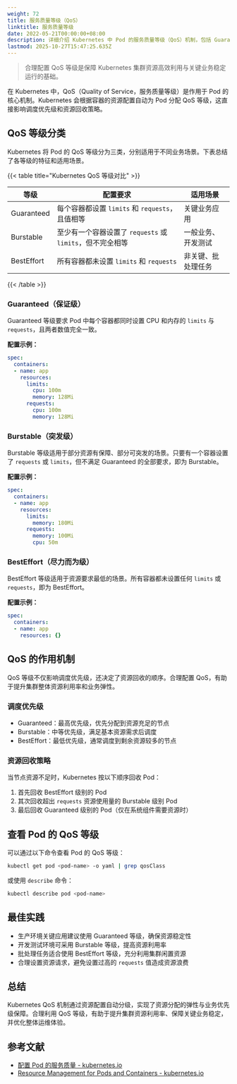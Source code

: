 ```yaml
---
weight: 72
title: 服务质量等级（QoS）
linktitle: 服务质量等级
date: 2022-05-21T00:00:00+08:00
description: 详细介绍 Kubernetes 中 Pod 的服务质量等级（QoS）机制，包括 Guaranteed、Burstable 和 BestEffort 三种等级的配置方法和使用场景。
lastmod: 2025-10-27T15:47:25.635Z
---
```


> 合理配置 QoS 等级是保障 Kubernetes 集群资源高效利用与关键业务稳定运行的基础。

在 Kubernetes 中，QoS（Quality of Service，服务质量等级）是作用于 Pod 的核心机制。Kubernetes 会根据容器的资源配置自动为 Pod 分配 QoS 等级，这直接影响调度优先级和资源回收策略。

## QoS 等级分类

Kubernetes 将 Pod 的 QoS 等级分为三类，分别适用于不同业务场景。下表总结了各等级的特征和适用场景。

{{< table title="Kubernetes QoS 等级对比" >}}

| 等级         | 配置要求                                               | 适用场景         |
|--------------|------------------------------------------------------|------------------|
| Guaranteed   | 每个容器都设置 `limits` 和 `requests`，且值相等         | 关键业务应用      |
| Burstable    | 至少有一个容器设置了 `requests` 或 `limits`，但不完全相等 | 一般业务、开发测试 |
| BestEffort   | 所有容器都未设置 `limits` 和 `requests`                | 非关键、批处理任务 |

{{< /table >}}

### Guaranteed（保证级）

Guaranteed 等级要求 Pod 中每个容器都同时设置 CPU 和内存的 `limits` 与 `requests`，且两者数值完全一致。

**配置示例：**

```yaml
spec:
  containers:
  - name: app
    resources:
      limits:
        cpu: 100m
        memory: 128Mi
      requests:
        cpu: 100m
        memory: 128Mi
```

### Burstable（突发级）

Burstable 等级适用于部分资源有保障、部分可突发的场景。只要有一个容器设置了 `requests` 或 `limits`，但不满足 Guaranteed 的全部要求，即为 Burstable。

**配置示例：**

```yaml
spec:
  containers:
  - name: app
    resources:
      limits:
        memory: 180Mi
      requests:
        memory: 100Mi
        cpu: 50m
```

### BestEffort（尽力而为级）

BestEffort 等级适用于资源要求最低的场景。所有容器都未设置任何 `limits` 或 `requests`，即为 BestEffort。

**配置示例：**

```yaml
spec:
  containers:
  - name: app
    resources: {}
```

## QoS 的作用机制

QoS 等级不仅影响调度优先级，还决定了资源回收的顺序。合理配置 QoS，有助于提升集群整体资源利用率和业务弹性。

### 调度优先级

- Guaranteed：最高优先级，优先分配到资源充足的节点
- Burstable：中等优先级，满足基本资源需求后调度
- BestEffort：最低优先级，通常调度到剩余资源较多的节点

### 资源回收策略

当节点资源不足时，Kubernetes 按以下顺序回收 Pod：

1. 首先回收 BestEffort 级别的 Pod
2. 其次回收超出 `requests` 资源使用量的 Burstable 级别 Pod
3. 最后回收 Guaranteed 级别的 Pod（仅在系统组件需要资源时）

## 查看 Pod 的 QoS 等级

可以通过以下命令查看 Pod 的 QoS 等级：

```bash
kubectl get pod <pod-name> -o yaml | grep qosClass
```

或使用 `describe` 命令：

```bash
kubectl describe pod <pod-name>
```

## 最佳实践

- 生产环境关键应用建议使用 Guaranteed 等级，确保资源稳定性
- 开发测试环境可采用 Burstable 等级，提高资源利用率
- 批处理任务适合使用 BestEffort 等级，充分利用集群闲置资源
- 合理设置资源请求，避免设置过高的 `requests` 值造成资源浪费

## 总结

Kubernetes QoS 机制通过资源配置自动分级，实现了资源分配的弹性与业务优先级保障。合理利用 QoS 等级，有助于提升集群资源利用率、保障关键业务稳定，并优化整体运维体验。

## 参考文献

- [配置 Pod 的服务质量 - kubernetes.io](https://kubernetes.io/zh-cn/docs/tasks/configure-pod-container/quality-service-pod/)
- [Resource Management for Pods and Containers - kubernetes.io](https://kubernetes.io/docs/concepts/configuration/manage-resources-containers/)
